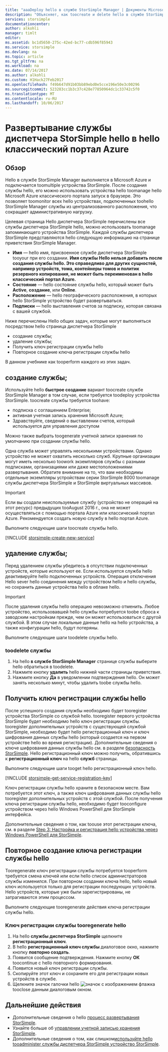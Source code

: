 ```yaml
---
title: "aaaDeploy hello в службе StorSimple Manager | Документы Microsoft"
description: "Объясняет, как toocreate и delete hello в службе StorSimple Manager в hello классический портал Azure и описывает, как toomanage hello регистрационный ключ службы."
services: storsimple
documentationcenter: 
author: alkohli
manager: timlt
editor: 
ms.assetid: bc1d5650-275c-42ed-bc77-cdb596f85943
ms.service: storsimple
ms.devlang: na
ms.topic: article
ms.tgt_pltfrm: na
ms.workload: na
ms.date: 07/14/2017
ms.author: alkohli
ms.custom: H1Hack27Feb2017
ms.openlocfilehash: f49b647d91b03bb89ebd0e5cce196e50e3c00296
ms.sourcegitcommit: 523283cc1b3c37c428e77850964dc1c33742c5f0
ms.translationtype: MT
ms.contentlocale: ru-RU
ms.lasthandoff: 10/06/2017
---
```

# <a name="deploy-hello-storsimple-manager-service-in-hello-azure-classic-portal"></a>Развертывание службы диспетчера StorSimple hello в hello классический портал Azure

## <a name="overview"></a>Обзор
Hello в службе StorSimple Manager выполняется в Microsoft Azure и подключается toomultiple устройства StorSimple. После создания службы hello, его можно использовать устройства hello toomanage hello Microsoft Azure классического портала запуск в браузере. Это позволяет toomonitor всех hello устройствах, подключенных toohello StorSimple Manager службы из централизованного расположения, что сокращает административную нагрузку.

Целевая страница Hello диспетчера StorSimple перечислены все службы диспетчера StorSimple hello, можно использовать toomanage запоминающего устройства StorSimple. Каждой службы диспетчера StorSimple представляются hello следующую информацию на странице приветствия StorSimple Manager.

* **Имя** — hello имя, присвоенное службе диспетчера StorSimple tooyour при его создании. **Имя службы Hello нельзя добавить после создания службы hello. Это справедливо для других сущностей, например устройств, тома, контейнеры томов и политик резервного копирования, не может быть переименован в hello классический портал Azure.**
* **Состояние** — hello состояние службы hello, который может быть **Active**, **создание**, или **Online**.
* **Расположение** — hello географического расположения, в которых hello StorSimple устройство будет развертываться.
* **Подписки** — hello выставления счетов за подписку, которая связана с вашей службой.

Ниже перечислены Hello общих задач, которые могут выполняться посредством hello страница диспетчера StorSimple

* создание службы;
* удаление службы;
* Получить ключ регистрации службы hello
* Повторное создание ключа регистрации службы hello

В данном учебнике как tooperform каждого из этих задач.

## <a name="create-a-service"></a>создание службы;
Используйте hello **быстрое создание** вариант toocreate службе StorSimple Manager в том случае, если требуется toodeploy устройства StorSimple. toocreate службы требуется toohave:

* подписка с соглашением Enterprise;
* активная учетная запись хранения Microsoft Azure;
* Здравствуйте, сведений о выставлении счетов, который используется для управления доступом

Можно также выбрать toogenerate учетной записи хранения по умолчанию при создании службы hello.

Одна служба может управлять несколькими устройствами. Однако устройство не может охватить несколько служб. Крупные организации могут иметь несколько toowork экземпляров службы с разными подписками, организациями или даже местоположениями развертывания. Обратите внимание на то, что вам необходимы отдельные экземпляры устройствам серии StorSimple 8000 toomanage службы диспетчера StorSimple и StorSimple виртуальных массивов.

> [!IMPORTANT] 
> Если вы создали неиспользуемые службу (устройство не операций на этот ресурс) предыдущих tooAugust 2016 г., она не может осуществляться с помощью портала Azure или классический портал Azure. Рекомендуется создать новую службу в hello портал Azure.

Выполните следующие шаги toocreate службы hello.

[!INCLUDE [storsimple-create-new-service](../../includes/storsimple-create-new-service.md)]

## <a name="delete-a-service"></a>удаление службы;
Перед удалением службы убедитесь в отсутствии подключенных устройств, которые используют ее. Если используется служба hello деактивируйте hello подключенных устройств. Операция отключения Hello sever hello соединения между устройством hello и hello службы, но сохранить данные устройства hello в облаке hello.

> [!IMPORTANT] 
> После удаления службы hello операцию невозможно отменить. Любое устройство, использовавшей hello службы потребуется toobe сброса к заводским настройкам прежде, чем он может использоваться с другой службой. В этом случае локальные данные hello на hello устройства, а также конфигурации hello, будут потеряны.

Выполните следующие шаги toodelete службы hello.

### <a name="toodelete-a-service"></a>toodelete службы
1. На hello **в службе StorSimple Manager** странице службы выберите hello обратиться в toodelete.
2. Нажмите кнопку **удалить** hello нижней части страницы приветствия.
3. Нажмите кнопку **Да** в уведомлении подтверждения hello. Он может занять несколько минут, чтобы удалить toobe службы hello.

## <a name="get-hello-service-registration-key"></a>Получить ключ регистрации службы hello
После успешного создания службы необходимо будет tooregister устройства StorSimple со службой hello. tooregister первого устройства StorSimple будет необходимо hello ключ регистрации службы. tooregister дополнительных устройств с существующей службой StorSimple, необходимо будет hello регистрационный ключ и ключ шифрования данных службы hello (который создается на первом устройстве hello во время регистрации). Дополнительные сведения о ключе шифрования данных службы hello см. в разделе [безопасность StorSimple](storsimple-security.md). Hello регистрационный ключ можно получить, обратившись к **регистрационный ключ** на hello **служб** страницы.

Выполните следующие шаги tooget hello регистрационный ключ hello.

[!INCLUDE [storsimple-get-service-registration-key](../../includes/storsimple-get-service-registration-key.md)]

Ключ регистрации службы hello храните в безопасном месте. Вам потребуется этот ключ, а также ключ шифрования данных службы hello tooregister дополнительных устройств с этой службой. После получения ключа регистрации службы hello, необходимо будет tooconfigure устройством через hello Windows PowerShell для StorSimple интерфейса.

Дополнительные сведения о том, как toouse этот регистрации ключа, см. в разделе [Step 3: Настройка и регистрация hello устройства через Windows PowerShell для StorSimple](storsimple-deployment-walkthrough.md#step-3-configure-and-register-the-device-through-windows-powershell-for-storsimple).

## <a name="regenerate-hello-service-registration-key"></a>Повторное создание ключа регистрации службы hello
Tooregenerate ключ регистрации службы потребуется tooperform требуется смена ключей или если hello список администраторов службы изменился. При повторном создании ключа hello, hello новый ключ используется только для регистрации последующих устройств. Hello устройств, которые уже были зарегистрированы, не затрагиваются этим процессом.

Выполните следующие tooregenerate действия ключа регистрации службы hello.

### <a name="tooregenerate-hello-service-registration-key"></a>Ключ регистрации службы tooregenerate hello
1. На hello **службы диспетчера StorSimple** щелкните **регистрационный ключ**.
2. В hello **регистрационный ключ службы** диалоговое окно, нажмите кнопку **повторно создать**.
3. Появится сообщение подтверждения. Нажмите кнопку **ОК** toocontinue с hello повторного формирования.
4. Появится новый ключ регистрации службы.
5. Скопируйте этот ключ и сохраните его для регистрации новых устройств в службе.
6. Щелкните значок галочки hello ![значок с изображением флажка](./media/storsimple-manage-service/HCS_CheckIcon.png) tooclose данным диалоговым окном.

## <a name="next-steps"></a>Дальнейшие действия
* Дополнительные сведения о hello [процесс развертывания StorSimple](storsimple-deployment-walkthrough-u2.md).
* Узнайте больше об [управлении учетной записью хранения StorSimple](storsimple-manage-storage-accounts.md).
* Дополнительные сведения о том, как слишком[используйте hello tooadminister службы диспетчера StorSimple устройство StorSimple](storsimple-manager-service-administration.md).
